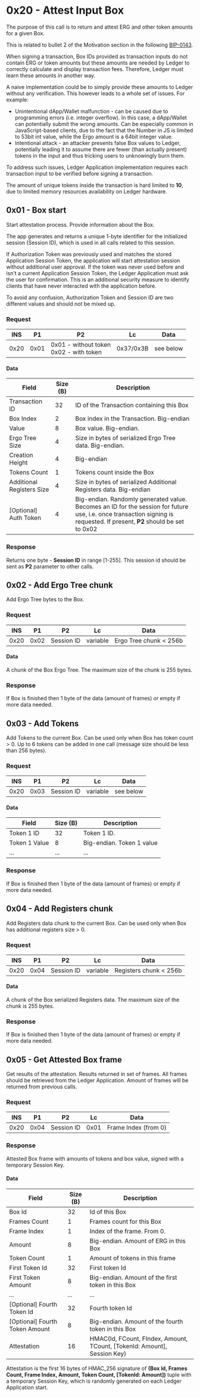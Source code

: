 # 0x20 - Attest Input Box 
The purpose of this call is to return and attest ERG and other token amounts for a given Box.

This is related to bullet 2 of the Motivation section in the following [BIP-0143](https://github.com/bitcoin/bips/blob/master/bip-0143.mediawiki).

When signing a transaction, Box IDs provided as transaction inputs do not contain ERG or token amounts but these amounts are needed by Ledger to correctly calculate and display transaction fees. Therefore, Ledger must learn these amounts in another way.

A naive implementation could be to simply provide these amounts to Ledger without any verification. This however leads to a whole set of issues. For example:
* Unintentional dApp/Wallet malfunction - can be caused due to programming errors (i.e. integer overflow). In this case, a dApp/Wallet can potentially submit the wrong amounts. Can be especially common in JavaScript-based clients, due to the fact that the Number in JS is limited to 53bit int value, while the Ergo amount is a 64bit integer value.
* Intentional attack - an attacker presents false Box values to Ledger, potentially leading it to assume there are fewer (than actually present) tokens in the input and thus tricking users to unknowingly burn them.

To address such issues, Ledger Application implementation requires each transaction input to be verified before signing a transaction.

The amount of unique tokens inside the transaction is hard limited to **10**, due to limited memory resources availability on Ledger hardware.

## 0x01 - Box start

Start attestation process. Provide information about the Box.

The app generates and returns a unique 1-byte identifier for the initialized session (Session ID), which is used in all calls related to this session.

If Authorization Token was previously used and matches the stored Application Session Token, the application will start attestation session without additional user approval. If the token was never used before and isn’t a current Application Session Token, the Ledger Application must ask the user for confirmation. This is an additional security measure to identify clients that have never interacted with the application before.

To avoid any confusion, Authorization Token and Session ID are two different values and should not be mixed up.

### Request
| INS | P1 | P2 | Lc | Data |
| --- | --- | --- | --- | --- |
| 0x20 | 0x01 | 0x01 - without token <br> 0x02 - with token | 0x37/0x3B | see below |

#### Data
| Field | Size (B) | Description |
| --- | --- | --- |
| Transaction ID | 32 | ID of the Transaction containing this Box |
| Box Index | 2 | Box index in the Transaction. Big-endian |
| Value | 8 | Box value. Big-endian. |
| Ergo Tree Size | 4 | Size in bytes of serialized Ergo Tree data. Big-endian. |
| Creation Height | 4 | Big-endian |
| Tokens Count | 1 | Tokens count inside the Box |
| Additional Registers Size | 4 | Size in bytes of serialized Additional Registers data. Big-endian |
| [Optional] Auth Token | 4 | Big-endian. Randomly generated value. Becomes an ID for the session for future use, i.e. once transaction signing is requested. If present, **P2** should be set to 0x02 |

### Response

Returns one byte - **Session ID** in range [1-255]. This session id should be sent as **P2** parameter to other calls.

## 0x02 - Add Ergo Tree chunk

Add Ergo Tree bytes to the Box.

### Request
| INS | P1 | P2 | Lc | Data |
| --- | --- | --- | --- | --- |
| 0x20 | 0x02 | Session ID | variable | Ergo Tree chunk < 256b |

#### Data
A chunk of the Box Ergo Tree. The maximum size of the chunk is 255 bytes.

### Response

If Box is finished then 1 byte of the data (amount of frames) or empty if more data needed.

## 0x03 - Add Tokens

Add Tokens to the current Box. Can be used only when Box has token count > 0. Up to 6 tokens can be added in one call (message size should be less than 256 bytes).

### Request
| INS | P1 | P2 | Lc | Data |
| --- | --- | --- | --- | --- |
| 0x20 | 0x03 | Session ID | variable | see below |

#### Data
| Field | Size (B) | Description |
| --- | --- | --- |
| Token 1 ID | 32 | Token 1 ID. |
| Token 1 Value | 8 | Big-endian. Token 1 value |
| ... | ... | ... |

### Response

If Box is finished then 1 byte of the data (amount of frames) or empty if more data needed.

## 0x04 - Add Registers chunk

Add Registers data chunk to the current Box. Can be used only when Box has additional registers size > 0.

### Request
| INS | P1 | P2 | Lc | Data |
| --- | --- | --- | --- | --- |
| 0x20 | 0x04 | Session ID | variable | Registers chunk < 256b |

#### Data
A chunk of the Box serialized Registers data. The maximum size of the chunk is 255 bytes.

### Response

If Box is finished then 1 byte of the data (amount of frames) or empty if more data needed.

## 0x05 - Get Attested Box frame

Get results of the attestation. Results returned in set of frames. All frames should be retrieved from the Ledger Application. Amount of frames will be returned from previous calls.

### Request
| INS | P1 | P2 | Lc | Data |
| --- | --- | --- | --- | --- |
| 0x20 | 0x04 | Session ID | 0x01 | Frame Index (from 0) |

### Response

Attested Box frame with amounts of tokens and box value, signed with a temporary Session Key.

#### Data
| Field | Size (B) | Description |
| --- | --- | --- |
| Box Id | 32 | Id of this Box |
| Frames Count | 1 | Frames count for this Box |
| Frame Index | 1 | Index of the frame. From 0. |
| Amount | 8 | Big-endian. Amount of ERG in this Box |
| Token Count | 1 | Amount of tokens in this frame |
| First Token Id | 32 | First token Id |
| First Token Amount | 8 | Big-endian. Amount of the first token in this Box |
| ... | ... | ... |
| [Optional] Fourth Token Id | 32 | Fourth token Id |
| [Optional] Fourth Token Amount | 8 | Big-endian. Amount of the fourth token in this Box |
| Attestation | 16 | HMAC(Id, FCount, FIndex, Amount, TCount, [TokenId: Amount], Session Key) |

Attestation is the first 16 bytes of HMAC_256 signature of **(Box Id, Frames Count, Frame Index, Amount, Token Count, [TokenId: Amount])** tuple with a temporary Session Key, which is randomly generated on each Ledger Application start.